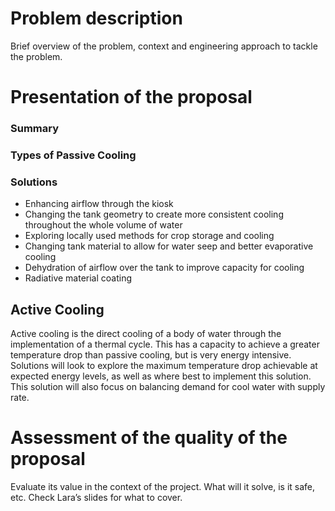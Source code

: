 # Problem description

Brief overview of the problem, context and engineering approach to tackle the problem.

# Presentation of the proposal


### Summary 


### Types of Passive Cooling

### Solutions 

- Enhancing airflow through the kiosk
- Changing the tank geometry to create more consistent cooling throughout the whole volume of water
- Exploring locally used methods for crop storage and cooling
- Changing tank material to allow for water seep and better evaporative cooling
- Dehydration of airflow over the tank to improve capacity for cooling
- Radiative material coating 


## Active Cooling 

Active cooling is the direct cooling of a body of water through the implementation of a thermal cycle. This has a capacity to achieve a greater temperature drop than passive cooling, but is very energy intensive. Solutions will look to explore the maximum temperature drop achievable at expected energy levels, as well as where best to implement this solution. This solution will also focus on balancing demand for cool water with supply rate. 

# Assessment of the quality of the proposal

Evaluate its value in the context of the project. What will it solve, is it safe, etc. Check Lara’s slides for what to cover.


